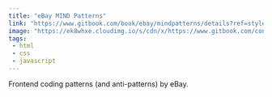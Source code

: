 ```yaml
---
title: "eBay MIND Patterns"
link: "https://www.gitbook.com/book/ebay/mindpatterns/details?ref=styleguides"
image: "https://ek8whxe.cloudimg.io/s/cdn/x/https://www.gitbook.com/content/book/ebay/mindpatterns/ebay.png?v=14.6.7"
tags:
 - html
 - css
 - javascript
---
```


Frontend coding patterns (and anti-patterns) by eBay.
